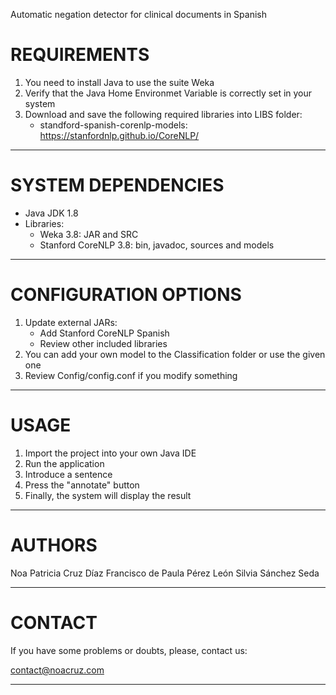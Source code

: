 Automatic negation detector for clinical documents in Spanish


# REQUIREMENTS #

1. You need to install Java to use the suite Weka
2. Verify that the Java Home Environmet Variable is correctly set in your system
3. Download and save the following required libraries into LIBS folder:
    - standford-spanish-corenlp-models: https://stanfordnlp.github.io/CoreNLP/
	
---------------------------------------------------------------------------

# SYSTEM DEPENDENCIES # 

- Java JDK 1.8
- Libraries: 
    - Weka 3.8: JAR and SRC
    - Stanford CoreNLP 3.8: bin, javadoc, sources and models
	
--------------------------------------------------------------------------------

# CONFIGURATION OPTIONS #

1. Update external JARs:
    - Add Stanford CoreNLP Spanish
    - Review other included libraries
2. You can add your own model to the Classification folder or use the given one
3. Review Config/config.conf if you modify something

------------------------------------------------------------------------------------
   
# USAGE #

1. Import the project into your own Java IDE
2. Run the application
3. Introduce a sentence
4. Press the "annotate" button
5. Finally, the system will display the result

--------------------------------------------------------------------------------------------------------------------

# AUTHORS #

Noa Patricia Cruz Díaz
Francisco de Paula Pérez León
Silvia Sánchez Seda

--------------------------------------------------------------------------------------------------------------------

# CONTACT #

If you have some problems or doubts, please, contact us:

contact@noacruz.com

--------------------------------------------------------------------------------------------------------------------